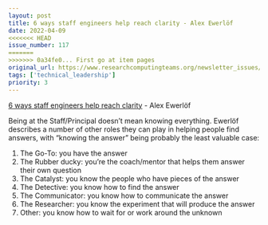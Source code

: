 ```yaml
---
layout: post
title: 6 ways staff engineers help reach clarity - Alex Ewerlöf
date: 2022-04-09
<<<<<<< HEAD
issue_number: 117
=======
>>>>>>> 0a34fe0... First go at item pages
original_url: https://www.researchcomputingteams.org/newsletter_issues/0117
tags: ['technical_leadership']
priority: 3
---
```


<!-- markdownlint-disable MD033 -->
<!-- markdownlint-disable MD041 -->
<!-- markdownlint-disable MD049 -->

[6 ways staff engineers help reach clarity](https://medium.com/volvo-cars-engineering/6-ways-staff-engineers-help-reach-clarity-963c1878accb) - Alex Ewerlöf

Being at the Staff/Principal doesn’t mean knowing everything.  Ewerlöf describes a number of other roles they can play in helping people find answers, with “knowing the answer” being probably the least valuable case:

1. The Go-To: you have the answer
2. The Rubber ducky: you’re the coach/mentor that helps them answer their own question
3. The Catalyst: you know the people who have pieces of the answer
4. The Detective: you know how to find the answer
5. The Communicator:  you know how to communicate the answer
6. The Researcher: you know the experiment that will produce the answer
7. Other: you know how to wait for or work around the unknown
